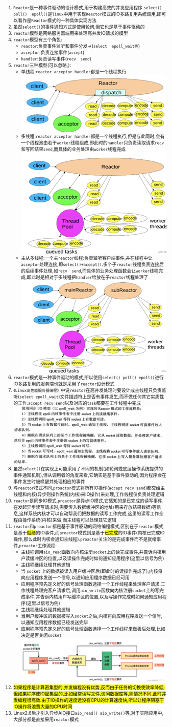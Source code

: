 1. `Reactor`是一种事件驱动的设计模式,用于构建高效的并发应用程序.`select()  poll()  epoll()`是`linux`中用于实现`Reactor`模式的IO多路复用系统调用,即可以看作是`Reactor`模式的一种具体实现方法
2. 虽然`select()`的事件通知方式是使用轮询,但它也是基于事件驱动的
3. `reactor`模型是网络服务器端用来处理高并发IO请求的模型
4. `reactor`模型有三个角色:
   * `reactor`:负责事件监听和事件分发->(`select  epoll_wait等`)
   * `acceptor`:负责连接事件(`accept`)
   * `handler`:负责读写事件(`recv  send`)
5. `reactor`三种模型(可以忽略,):
   * 单线程:`reactor acceptor handler`都是一个线程执行
   ![](单线程reactor.png)
   * 多线程:`reactor acceptor handler`都是一个线程执行,但是与此同时,会有一个线程池由若干`worker`线程组成,即此时的`handler`只负责读取请求`recv`和写回结果`send`,而具体的业务处理由`worker`线程完成
   ![](多线程reactor.png)
   * 主从多线程:一个主`reactor`线程:负责监听客户端事件,并在线程中让`acceptor`处理连接,即`select()+accept()`.多个子`reactor`线程负责连接后的后续事件处理,如`recv  send`,而具体的业务处理函数会让`worker`线程完成,即此时是相对于多线程把`handler`给放在子`reactor`线程处理了
   ![](主从多线程reactor.png)
6. `reactor`模式是一种事件驱动的模式,所以使用`select() poll() epoll()`进行IO多路复用的服务端也就是采用了`reactor`设计模式
7. `《Linux高性能服务器编程》`中说`reactor`在高并发处理时要设计成主线程只负责监听(`select epoll_wait`)文件描述符上是否有事件发生,而不做任何其它实质性的工作.`accept recv send`以及对应的`task`都要在工作线程中完成
   ![](reactor工作流程.png)
8. 虽然`select()`在实现上可能采用了不同的机制(如轮询或底层操作系统提供的事件通知机制),但从调用者的角度来看,它确实是基于事件驱动的,因为程序会在事件发生时被唤醒并处理相应的事件
9. 与`reactor`模式不同,`proactor`模式将所有IO操作(`accept recv send`)都交给主线程和内核(异步则操作系统(内核)来IO操作)来处理,工作线程仅负责处理逻辑
10. `reactor`是同步IO模式,`proactor`是异步IO模式,它感知的是已完成的读写事件.在发起异步读写请求时,需要传入数据缓冲区的地址(用来存放结果数据)等信息,这样系统内核才可以自动帮我们把数据的读写工作完成,这里的读写工作全程由操作系统(内核)来做,而主线程可以处理其它逻辑
11. `reactor`和`proactor`都是基于事件驱动的网络编程模式,区别在于`reactor`模式是基于<mark>就绪</mark>的IO事件,而`proactor`模式则是基于<mark>已完成</mark>的IO事件(内核已完成IO操作,那么此时内核会通知主线程).`proactor`关注的是完成事件而不是就绪事件,`proactor`工作流程:
    * 主线程调用`aio_read`函数向内核注册`socket`上的读完成事件,并告诉内核用户读缓冲区的位置,以及读操作完成时如何通知应用程序(这里以信号为例)
    * 主线程继续处理其他逻辑
    * 当 `socket` 上的数据被读入用户缓冲区后(即此时的读操作完成了),内核将向应用程序发送一个信号,以通知应用程序数据已经可用
    * 应用程序预先定义好的信号处理函数选择一个工作线程来处理客户请求.工作线程处理完客户请求后,调用`aio_write`函数向内核注册`socket`上的写完成事件,并告诉内核用户写缓冲区的位置,以及写操作完成时如何通知应用程序(这里以信号为例)
    * 主线程继续处理其他逻辑
    * 当用户缓冲区的数据被写入`socket`之后,内核将向应用程序发送一个信号,以通知应用程序数据已经发送完毕
    * 应用程序预先定义好的信号处理函数选择一个工作线程来做善后处理,比如决定是否关闭`socket`
   ![](proactor工作流程.png)
12. <mark>如果程序是计算密集型的,并发编程没有优势,反而由于任务的切换使效率降低;但如果程序使IO密集型的,比如经常读写文件,访问数据库等,则情况不同,此时并发编程很高效.由于IO操作的速度远没有CPU的计算速度快,所以让程序阻塞于IO操作将浪费大量的CPU时间</mark>
13. Linux2.6后才引入异步AIO接口`aio_read() aio_write()`等,对于实际应用中,大部分都是直接采用`reactor`模式